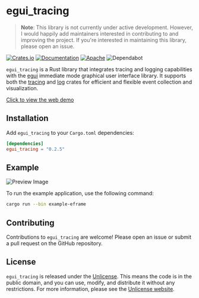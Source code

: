 # egui_tracing

> **Note**: This library is not currently under active development. However, I would happily add maintainers interested in contributing to and improving the project. If you're interested in maintaining this library, please open an issue.

[![Crates.io](https://img.shields.io/crates/v/egui_tracing)](https://crates.io/crates/egui_tracing)
[![Documentation](https://docs.rs/egui_tracing/badge.svg)](https://docs.rs/egui_tracing)
[![Apache](https://img.shields.io/badge/license-Unlicense-blue.svg)](https://github.com/grievouz/egui_tracing/blob/main/LICENSE)
![Dependabot](https://img.shields.io/badge/dependabot-enabled-blue?logo=dependabot&logoColor=white)


`egui_tracing` is a Rust library that integrates tracing and logging capabilities with the [egui](https://github.com/emilk/egui) immediate mode graphical user interface library. It supports both the [tracing](https://crates.io/crates/tracing) and [log](https://crates.io/crates/log) crates for efficient and flexible event collection and visualization.

[Click to view the web demo](https://grievouz.github.io/egui_tracing/)

## Installation

Add `egui_tracing` to your `Cargo.toml` dependencies:

```toml
[dependencies]
egui_tracing = "0.2.5"
```

## Example

![Preview Image](./docs/preview.png)

To run the example application, use the following command:

```sh
cargo run --bin example-eframe
```

## Contributing

Contributions to `egui_tracing` are welcome! Please open an issue or submit a pull request on the GitHub repository.

## License

`egui_tracing` is released under the [Unlicense](LICENSE.md). This means the code is in the public domain, and you can use, modify, and distribute it without any restrictions. For more information, please see the [Unlicense website](https://unlicense.org/).
